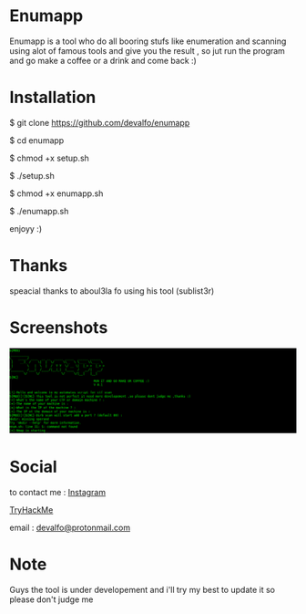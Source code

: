 <h1>Enumapp</h1>
<p>Enumapp is a tool who do all booring stufs like enumeration and scanning using alot of famous tools and give you the result , so jut run the program and go make a coffee or a drink and come back :)</p>


<h1>Installation</h1> 

$ git clone https://github.com/devalfo/enumapp

$ cd enumapp

$ chmod +x setup.sh

$ ./setup.sh 

$ chmod +x enumapp.sh

$ ./enumapp.sh

enjoyy :)


<h1>Thanks </h1>

speacial thanks to aboul3la fo using his tool (sublist3r)

<h1>Screenshots</h1>
<img src="https://raw.githubusercontent.com/devalfo/enumapp/master/enumapp.png">

<h1>Social </h1>

to contact me :
<a href="https://www.instagram.com/l3lama.exe/">Instagram</a>

<a href="https://tryhackme.com/p/devalfo">TryHackMe</a>

email : devalfo@protonmail.com 

<h1> Note </h1>

Guys the tool is under developement and i'll try my best to update it so please don't judge me 
